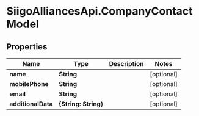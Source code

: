 # SiigoAlliancesApi.CompanyContactModel

## Properties

Name | Type | Description | Notes
------------ | ------------- | ------------- | -------------
**name** | **String** |  | [optional] 
**mobilePhone** | **String** |  | [optional] 
**email** | **String** |  | [optional] 
**additionalData** | **{String: String}** |  | [optional] 


